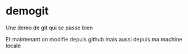 demogit
=======

Une demo de git qui se passe bien

Et maintenant on modifie depuis github
mais aussi depuis ma machine locale
